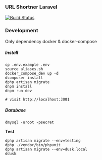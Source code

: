 ### URL Shortner Laravel
[![Build Status](https://jenkins.rdok.dev/buildStatus/icon?job=url-shortner-laravel%2Frelease)](https://jenkins.rdok.dev/job/url-shortner-laravel/job/release/)

### Development
Only dependency docker & docker-compose

##### Install
```
cp .env.example .env 
source aliases.sh
docker_compose_dev up -d
dcomposer install
dphp artisan migrate
dnpm install
dnpm run dev

# visit http://localhost:3001
```

##### Database
```
dmysql -uroot -psecret
```

**Test**
```
dphp artisan migrate --env=testing
dphp ./vendor/bin/phpunit
dphp artisan migrate --env=dusk.local
ddusk
```

